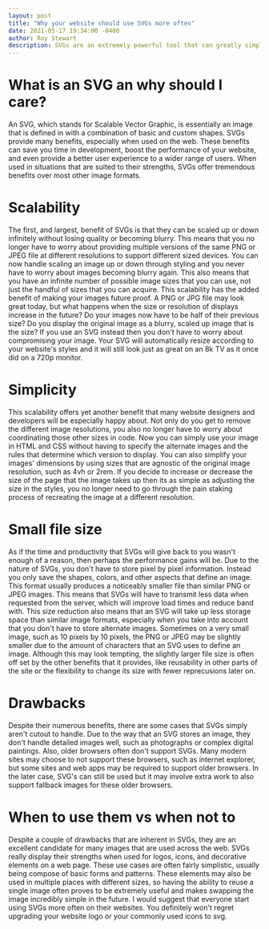 ```yaml
---
layout: post
title: "Why your website should use SVGs more often"
date: 2021-05-17 19:34:00 -0400
author: Roy Stewart
description: SVGs are an extremely powerful tool that can greatly simplify how you use simple images such as logos, icons, and more. Learn how you can take advantages of their strengths to create a more maintainable website that provides a better experience to your users.
---
```


# What is an SVG an why should I care?
An SVG, which stands for Scalable Vector Graphic, is essentially an image that is defined in with a combination of basic and custom shapes. SVGs provide many benefits, especially when used on the web. These benefits can save you time in development, boost the performance of your website, and even provide a better user experience to a wider range of users. When used in situations that are suited to their strengths, SVGs offer tremendous benefits over most other image formats.

# Scalability
The first, and largest, benefit of SVGs is that they can be scaled up or down infinitely without losing quality or becoming blurry. This means that you no longer have to worry about providing multiple versions of the same PNG or JPEG file at different resolutions to support different sized devices. You can now handle scaling an image up or down through styling and you never have to worry about images becoming blurry again. This also means that you have an infinite number of possible image sizes that you can use, not just the handful of sizes that you can acquire.
This scalability has the added benefit of making your images future proof. A PNG or JPG file may look great today, but what happens when the size or resolution of displays increase in the future? Do your images now have to be half of their previous size? Do you display the original image as a blurry, scaled up image that is the size? If you use an SVG instead then you don't have to worry about compromising your image. Your SVG will automatically resize according to your website's styles and it will still look just as great on an 8k TV as it once did on a 720p monitor.

# Simplicity
This scalability offers yet another benefit that many website designers and developers will be especially happy about. Not only do you get to remove the different image resolutions, you also no longer have to worry about coordinating those other sizes in code. Now you can simply use your image in HTML and CSS without having to specify the alternate images and the rules that determine which version to display. You can also simplify your images' dimensions by using sizes that are agnostic of the original image resolution, such as 4vh or 2rem. If you decide to increase or decrease the size of the page that the image takes up then its as simple as adjusting the size in the styles, you no longer need to go through the pain staking process of recreating the image at a different resolution.

# Small file size
As if the time and productivity that SVGs will give back to you wasn't enough of a reason, then perhaps the performance gains will be. Due to the nature of SVGs, you don't have to store pixel by pixel information. Instead you only save the shapes, colors, and other aspects that define an image. This format usually produces a noticeably smaller file than similar PNG or JPEG images. This means that SVGs will have to transmit less data when requested from the server, which will improve load times and reduce band with. This size reduction also means that an SVG will take up less storage space than similar image formats, especially when you take into account that you don't have to store alternate images. Sometimes on a very small image, such as 10 pixels by 10 pixels, the PNG or JPEG may be slightly smaller due to the amount of characters that an SVG uses to define an image. Although this may look tempting, the slightly larger file size is often off set by the other benefits that it provides, like reusability in other parts of the site or the flexibility to change its size with fewer reprecusions later on.

# Drawbacks
Despite their numerous benefits, there are some cases that SVGs simply aren't cutout to handle. Due to the way that an SVG stores an image, they don't handle detailed images well, such as photographs or complex digital paintings. Also, older browsers often don't support SVGs. Many modern sites may choose to not support these browsers, such as internet explorer, but some sites and web apps may be required to support older browsers. In the later case, SVG's can still be used but it may involve extra work to also support fallback images for these older browsers.

# When to use them vs when not to
Despite a couple of drawbacks that are inherent in SVGs, they are an excellent candidate for many images that are used across the web. SVGs really display their strengths when used for logos, icons, and decorative elements on a web page. These use cases are often fairly simplistic, usually being compose of basic forms and patterns. These elements may also be used in multiple places with different sizes, so having the ability to reuse a single image often proves to be extremely useful and makes swapping the image incredibly simple in the future. I would suggest that everyone start using SVGs more often on their websites. You definitely won't regret upgrading your website logo or your commonly used icons to svg.